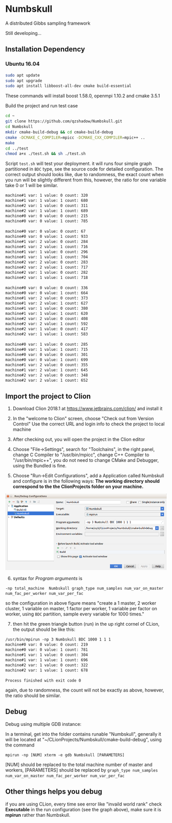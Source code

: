 # Numbskull
A distributed Gibbs sampling framework

Still developing...

## Installation Dependency
### Ubuntu 16.04
```bash
sudo apt update
sudo apt upgrade
sudo apt install libboost-all-dev cmake build-essential
```
These commands will install boost 1.58.0, openmpi 1.10.2 and cmake 3.5.1

Build the project and run test case
```bash
cd ~
git clone https://github.com/qzshadow/Numbskull.git
cd Numbskull
mkdir cmake-build-debug && cd cmake-build-debug
cmake -DCMAKE_C_COMPILER=mpicc -DCMAKE_CXX_COMPILER=mpic++ ..
make
cd ../test
chmod a+x ./test.sh && sh ./test.sh
```
Script `test.sh` will test your deployment. 
it will runs four simple graph partitioned in `BDC` type,
see the source code for detailed configuration. 
The correct output should looks like, due to randomness,
the exact count when you run will be slightly different from this, 
however, the ratio for one variable take 0 or 1 will be similar.
```text
machine#1 var: 1 value: 0 count: 320
machine#1 var: 1 value: 1 count: 680
machine#2 var: 1 value: 0 count: 311
machine#2 var: 1 value: 1 count: 689
machine#0 var: 0 value: 0 count: 215
machine#0 var: 0 value: 1 count: 785

machine#0 var: 0 value: 0 count: 67
machine#0 var: 0 value: 1 count: 933
machine#1 var: 2 value: 0 count: 284
machine#1 var: 2 value: 1 count: 716
machine#1 var: 1 value: 0 count: 296
machine#1 var: 1 value: 1 count: 704
machine#2 var: 2 value: 0 count: 283
machine#2 var: 2 value: 1 count: 717
machine#2 var: 1 value: 0 count: 282
machine#2 var: 1 value: 1 count: 718

machine#0 var: 0 value: 0 count: 336
machine#0 var: 0 value: 1 count: 664
machine#1 var: 2 value: 0 count: 373
machine#1 var: 2 value: 1 count: 627
machine#1 var: 1 value: 0 count: 380
machine#1 var: 1 value: 1 count: 620
machine#2 var: 2 value: 0 count: 408
machine#2 var: 2 value: 1 count: 592
machine#2 var: 1 value: 0 count: 417
machine#2 var: 1 value: 1 count: 583

machine#0 var: 1 value: 0 count: 285
machine#0 var: 1 value: 1 count: 715
machine#0 var: 0 value: 0 count: 301
machine#0 var: 0 value: 1 count: 699
machine#1 var: 2 value: 0 count: 355
machine#1 var: 2 value: 1 count: 645
machine#2 var: 2 value: 0 count: 348
machine#2 var: 2 value: 1 count: 652
```

## Import the project to Clion
1. Download Clion 2018.1 at https://www.jetbrains.com/clion/ and install it

2. In the "welcome to Clion" screen, choose "Check out from Version Control"
Use the correct URL and login info to check the project to local machine

3. After checking out, you will open the project in the Clion editor

4. Choose "File->Settings", search for "Toolchains", in the right panel, change C Compiler to "/usr/bin/mpicc", change C++ Compiler to "/usr/bin/mpic++", you do not need to change CMake and Debugger, using the Bundled is fine.

5. Choose "Run->Edit Configurations", add a Application called Numbskull and configure is in the following ways:
**The working directory should correspond to the the ClionProjects folder on your machine.**
<img src="doc/configuration.png" width="800" />

6. syntax for *Program arguments* is
```
-np total_machine  Numbskull graph_type num_samples num_var_on_master num_fac_per_worker num_var_per_fac
```
so the configuration in above figure means "create a 1 master,
 2 worker cluster, 1 variable on master, 1 factor per worker,
  1 variable per factor on worker, using `BDC` partition,
  sample every variable for 1000 times."
 
7. then hit the green triangle button (run) in the up right cornel of CLion,
 the output should be like this:
 ```text
/usr/bin/mpirun -np 3 Numbskull BDC 1000 1 1 1
machine#0 var: 0 value: 0 count: 219
machine#0 var: 0 value: 1 count: 781
machine#1 var: 1 value: 0 count: 304
machine#1 var: 1 value: 1 count: 696
machine#2 var: 1 value: 0 count: 322
machine#2 var: 1 value: 1 count: 678

Process finished with exit code 0
```
again, due to randomness, the count will not be exactly as above, however,
 the ratio should be similar.
## Debug
Debug using multiple GDB instance:

In a terminal, get into the folder contains runable "Numbskull", generally it will be located at "~/CLionProjects/Numbskull/cmake-build-debug", using the command
```
mpirun -np [NUM] xterm -e gdb Numbskull [PARAMETERS]
```

[NUM] should be replaced to the total machine number of master and workers,
[PARAMETERS] should be replaced by `graph_type num_samples num_var_on_master num_fac_per_worker num_var_per_fac`

## Other things helps you debug
if you are using CLion, every time see error like "invaild world rank"
check **Executable** in the run configuration (see the graph above), make sure it is **mpirun** rather than Numbskull.
